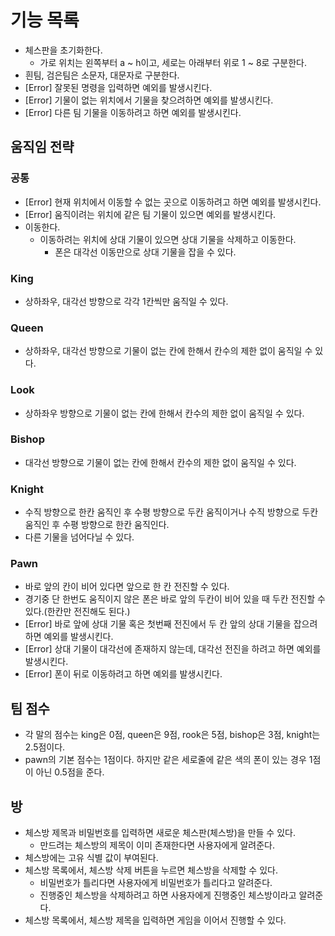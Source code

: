 # **기능 목록**

- 체스판을 초기화한다.
    - 가로 위치는 왼쪽부터 a ~ h이고, 세로는 아래부터 위로 1 ~ 8로 구분한다.
- 흰팀, 검은팀은 소문자, 대문자로 구분한다.
- [Error] 잘못된 명령을 입력하면 예외를 발생시킨다.
- [Error] 기물이 없는 위치에서 기물을 찾으려하면 예외를 발생시킨다.
- [Error] 다른 팀 기물을 이동하려고 하면 예외를 발생시킨다.

## **움직임 전략**

### **공통**

- [Error] 현재 위치에서 이동할 수 없는 곳으로 이동하려고 하면 예외를 발생시킨다.
- [Error] 움직이려는 위치에 같은 팀 기물이 있으면 예외를 발생시킨다.
- 이동한다.
    - 이동하려는 위치에 상대 기물이 있으면 상대 기물을 삭제하고 이동한다.
        - 폰은 대각선 이동만으로 상대 기물을 잡을 수 있다.

### **King**

- 상하좌우, 대각선 방향으로 각각 1칸씩만 움직일 수 있다.

### **Queen**

- 상하좌우, 대각선 방향으로 기물이 없는 칸에 한해서 칸수의 제한 없이 움직일 수 있다.

### **Look**

- 상하좌우 방향으로 기물이 없는 칸에 한해서 칸수의 제한 없이 움직일 수 있다.

### **Bishop**

- 대각선 방향으로 기물이 없는 칸에 한해서 칸수의 제한 없이 움직일 수 있다.

### **Knight**

- 수직 방향으로 한칸 움직인 후 수평 방향으로 두칸 움직이거나 수직 방향으로 두칸 움직인 후 수평 방향으로 한칸 움직인다.
- 다른 기물을 넘어다닐 수 있다.

### **Pawn**

- 바로 앞의 칸이 비어 있다면 앞으로 한 칸 전진할 수 있다.
- 경기중 단 한번도 움직이지 않은 폰은 바로 앞의 두칸이 비어 있을 때 두칸 전진할 수 있다.(한칸만 전진해도 된다.)
- [Error] 바로 앞에 상대 기물 혹은 첫번째 전진에서 두 칸 앞의 상대 기물을 잡으려하면 예외를 발생시킨다.
- [Error] 상대 기물이 대각선에 존재하지 않는데, 대각선 전진을 하려고 하면 예외를 발생시킨다.
- [Error] 폰이 뒤로 이동하려고 하면 예외를 발생시킨다.

## **팀 점수**

- 각 말의 점수는 king은 0점, queen은 9점, rook은 5점, bishop은 3점, knight는 2.5점이다.
- pawn의 기본 점수는 1점이다. 하지만 같은 세로줄에 같은 색의 폰이 있는 경우 1점이 아닌 0.5점을 준다.

## **방**
- 체스방 제목과 비밀번호를 입력하면 새로운 체스판(체스방)을 만들 수 있다.
    - 만드려는 체스방의 제목이 이미 존재한다면 사용자에게 알려준다.
- 체스방에는 고유 식별 값이 부여된다.
- 체스방 목록에서, 체스방 삭제 버튼을 누르면 체스방을 삭제할 수 있다.
    - 비밀번호가 틀리다면 사용자에게 비밀번호가 틀리다고 알려준다.
    - 진행중인 체스방을 삭제하려고 하면 사용자에게 진행중인 체스방이라고 알려준다.
- 체스방 목록에서, 체스방 제목을 입력하면 게임을 이어서 진행할 수 있다.